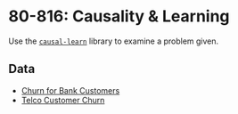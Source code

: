 # 80-816: Causality & Learning
Use the [```causal-learn```](https://causal-learn.readthedocs.io/en/latest/index.html) library to examine a problem given.

## Data
* [Churn for Bank Customers](https://www.kaggle.com/datasets/mathchi/churn-for-bank-customers)
* [Telco Customer Churn](https://www.kaggle.com/datasets/blastchar/telco-customer-churn?resource=download)
